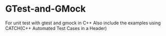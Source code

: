 # GTest-and-GMock
For unit test with gtest and gmock in C++
Also include the examples using CATCH(C++ Automated Test Cases in a Header)
